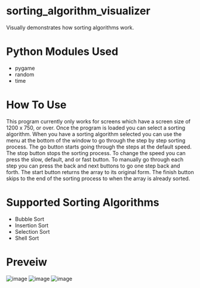 # sorting_algorithm_visualizer
Visually demonstrates how sorting algorithms work.

# Python Modules Used
- pygame
- random
- time

# How To Use
This program currently only works for screens which have a screen size of 1200 x 750, or over.
Once the program is loaded you can select a sorting algorithm.
When you have a sorting algorithm selected you can use the menu at the bottom of the window to go through the step by step sorting process.
The go button starts going through the steps at the default speed. The stop button stops the sorting process. To change the speed you can press the slow, default, and or fast button. To manually go through each step you can press the back and next buttons to go one step back and forth. The start button returns the array to its original form. The finish button skips to the end of the sorting process to when the array is already sorted.

# Supported Sorting Algorithms
- Bubble Sort
- Insertion Sort
- Selection Sort
- Shell Sort

# Preveiw
![image](https://github.com/user-attachments/assets/bd9033b8-4692-4965-9aac-a77201551157)
![image](https://github.com/user-attachments/assets/e83a03c0-d55a-470c-a7cb-faa5fea570a5)
![image](https://github.com/user-attachments/assets/ac4a7370-8481-41db-9002-9bb4fb5ffaa5)
